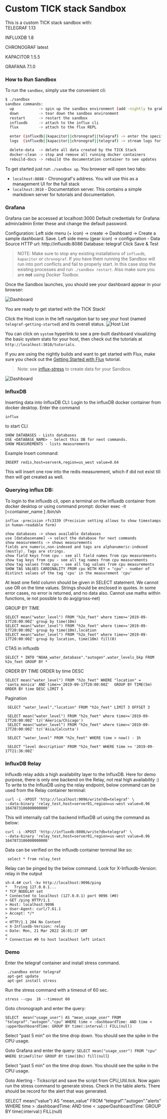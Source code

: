 # Custom TICK stack Sandbox
This is a custom TICK stack sandbox with:  
TELEGRAF 1.13

INFLUXDB 1.8

CHRONOGRAF latest

KAPACITOR 1.5.5

GRAFANA 7.1.0 

### How to Run Sandbox

To run the `sandbox`, simply use the convenient cli:

```bash
$ ./sandbox
sandbox commands:
  up           -> spin up the sandbox environment (add -nightly to grab the latest nightly builds of InfluxDB and Chronograf)
  down         -> tear down the sandbox environment
  restart      -> restart the sandbox
  influxdb     -> attach to the influx cli
  flux         -> attach to the flux REPL

  enter (influxdb||kapacitor||chronograf||telegraf) -> enter the specified container
  logs  (influxdb||kapacitor||chronograf||telegraf) -> stream logs for the specified container

  delete-data  -> delete all data created by the TICK Stack
  docker-clean -> stop and remove all running docker containers
  rebuild-docs -> rebuild the documentation container to see updates
```

To get started just run `./sandbox up`. You browser will open two tabs:

- `localhost:8888` - Chronograf's address. You will use this as a management UI for the full stack
- `localhost:3010` - Documentation server. This contains a simple markdown server for tutorials and documentation.

### Grafana
Grafana can be accessed at localhost:3000 
Default credentials for Grafana: admin/admin 
Enter these and change the default password. 

Configuration:
Left side menu (+ icon)  -> create -> Dashboard -> Create a sample dashboard. Save. 
Left side menu (gear icon) -> configuration - Data Source 
 HTTP url:  http://influxdb:8086 
 Database: telegraf
Click Save & Test

> NOTE: Make sure to stop any existing installations of `influxdb`, `kapacitor` or `chronograf`. If you have them running the Sandbox will run into port conflicts and fail to properly start. In this case stop the existing processes and run `./sandbox restart`. Also make sure you are **not** using _Docker Toolbox_.

Once the Sandbox launches, you should see your dashboard appear in your browser:

![Dashboard](./documentation/static/images/landing-page.png)

You are ready to get started with the TICK Stack!

Click the Host icon in the left navigation bar to see your host (named `telegraf-getting-started`) and its overall status.
![Host List](./documentation/static/images/host-list.png)

You can click on `system` hyperlink to see a pre-built dashboard visualizing the basic system stats for your
host, then check out the tutorials at `http://localhost:3010/tutorials`.

If you are using the nightly builds and want to get started with Flux, make sure you check out the [Getting Started with Flux](./documentation/static/tutorials/flux-getting-started.md) tutorial.

> Note: see [influx-stress](https://github.com/influxdata/influx-stress) to create data for your Sandbox.

![Dashboard](./documentation/static/images/sandbox-dashboard.png)

### InfluxDB
Inserting data into InfluxDB CLI:
Login to the influxDB docker container from docker desktop. Enter the command 
```
influx
```
to start CLI
```
SHOW DATABASES - Lists databases
USE <DATABASE_NAME> - Select this DB for next commands. 
SHOW MEASUREMENTS - lists measurements
```
Example Insert command: 
```
INSERT redis,host=serverA,region=us_west value=0.64
```
This will insert one row into the redis measurement, which if did not exist till then will get created as well. 


### Querying influx DB:

To login to the influxdb cli, open a terminal on the influxdb container from docker desktop or using command prompt:
docker exec -it [<container_name ]  /bin/sh 
```
influx -precision rfc3339 (Precision setting allows to show timestamps in human-readable form)
```

```
show databases -> shows available databases
use [databasename] -> select the database for next commands
show measurements -> shows measurements
fields are numeric,non-indexed and tags are alphanumeric-indexed (mostly). Tags are strings.
show field keys from cpu - see all field names from cpu measurements
show tag keys from cpu - see all tag names from cpu measurements 
show tag values from cpu - see all tag values from cpu measurements
SHOW TAG VALUES CARDINALITY FROM cpu WITH KEY = "cpu" - number of distinct values of the tag 'cpu' in the measurement 'cpu'
```

At least one field column should be given in SELECT statement. 
We cannot use OR on the time values. 
Strings should be enclosed in quotes. 
In some error cases, no error is returned, and no data also. 
Cannot use maths within functions, ie not possible to do avg(gross-net)

GROUP BY TIME 
```
SELECT mean("water_level") FROM "h2o_feet" where time>='2019-09-17T20:00:00Z' group by time(10m)
SELECT mean("water_level") FROM "h2o_feet" where time>='2019-09-17T20:00:00Z' group by time(10m),location
SELECT mean("water_level") FROM "h2o_feet" where time>='2019-09-17T20:00:00Z' group by location, time(10m) fill(0)
```

CTAS in influxdb
```
SELECT * INTO "NOAA_water_database"."autogen".water_levels_bkp FROM h2o_feet GROUP BY *
```
ORDER BY TIME
ORDER by time DESC

```
SELECT mean("water_level") FROM "h2o_feet" WHERE "location" = 'santa_monica' AND time>='2019-09-17T20:00:00Z'  GROUP BY TIME(5m) ORDER BY time DESC LIMIT 5
```

Pagination
```
 SELECT "water_level","location" FROM "h2o_feet" LIMIT 3 OFFSET 3

 SELECT mean("water_level") FROM "h2o_feet" where time>='2019-09-17T20:00:00Z' tz('America/Chicago')
 SELECT mean("water_level") FROM "h2o_feet" where time>='2019-09-17T20:00:00Z' tz('Asia/Calcutta')

 SELECT "water_level" FROM "h2o_feet" WHERE time > now() - 1h

 SELECT "level description" FROM "h2o_feet" WHERE time >= '2019-09-17T21:36:00Z'
```

### InfluxDB Relay 
Influxdb relay adds a high availability layer to the InfluxDB. Here for demo purpose, there is only one backend on the Relay, not real high availability :) 
To write to the InfluxDB using the relay endpoint, below command can be used from the Relay container terminal: 

```
curl -i -XPOST 'http://localhost:9096/write?db=telegraf' \
--data-binary 'relay_test,host=server01,region=us-west value=0.96 1647873106000000000'
```

This will internally call the backend InfluxDB url using the command as below: 
```
curl -i -XPOST 'http://influxdb:8086/write?db=telegraf' \
--data-binary 'relay_test,host=server01,region=us-west value=0.96 1647873106000000000'
```

Data can be verified on the influxdb container terminal like so:
```
 select * from relay_test
```
Relay can be pinged by the below command. Look for X-Influxdb-Version: relay in the output
```
sh-4.4# curl -kv http://localhost:9096/ping
*   Trying 127.0.0.1...
* TCP_NODELAY set
* Connected to localhost (127.0.0.1) port 9096 (#0)
> GET /ping HTTP/1.1
> Host: localhost:9096
> User-Agent: curl/7.61.1
> Accept: */*
> 
< HTTP/1.1 204 No Content
< X-Influxdb-Version: relay
< Date: Mon, 21 Mar 2022 16:01:37 GMT
< 
* Connection #0 to host localhost left intact
```


### Demo 
Enter the telegraf container and install stress command. 

     ./sandbox enter telegraf
     apt-get update 
     apt-get install stress 


Run the stress command with a timeout of 60 sec. 

    stress --cpu  16 --timeout 60

Goto chronograph and enter the query:

    SELECT  mean("usage_user") AS "mean_usage_user" FROM "telegraf"."autogen"."cpu" WHERE time > :dashboardTime: AND time < :upperDashboardTime: GROUP BY time(:interval:) FILL(null)

Select "past 5 min" on the time drop down. You should see the spike in the CPU usage. 

Goto Grafana and enter the query:
`SELECT mean("usage_user") FROM "cpu" WHERE $timeFilter GROUP BY time(10s) fill(null`)

Select "past 5 min" on the time drop down. You should see the spike in the CPU usage. 

Goto Alerting - Tickscript and save the script from CPU_Util.tick. 
Now again run the stress command to generate stress. 
Check in the  table alerts. There should be record for the alert that was generated.

SELECT mean("value") AS "mean_value" FROM "telegraf"."autogen"."alerts" WHERE time > :dashboardTime: AND time < :upperDashboardTime: GROUP BY time(:interval:) FILL(null)

